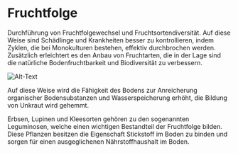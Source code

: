 # Fruchtfolge
Durchführung von Fruchtfolgewechsel und Fruchtsortendiversität. Auf diese Weise sind Schädlinge und Krankheiten besser zu kontrollieren, indem Zyklen, die bei Monokulturen bestehen, effektiv durchbrochen werden. Zusätzlich erleichtert es den Anbau von Fruchtarten, die in der Lage sind die natürliche Bodenfruchtbarkeit und Biodiversität zu verbessern. 

![Alt-Text](./image/fruchtfolge.svg)

Auf diese Weise wird die Fähigkeit des Bodens zur Anreicherung organischer Bodensubstanzen und Wasserspeicherung erhöht, die Bildung von Unkraut wird gehemmt. 

Erbsen, Lupinen und Kleesorten gehören zu den sogenannten Leguminosen, welche einen wichtigen Bestandteil der Fruchtfolge bilden. Diese Pflanzen besitzen die Eigenschaft Stickstoff im Boden zu binden und sorgen für einen ausgeglichenen Nährstoffhaushalt im Boden.
